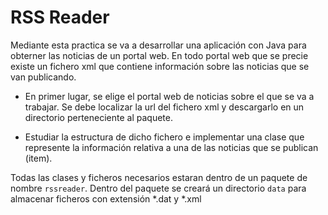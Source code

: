 # RSS Reader

Mediante esta practica se va a desarrollar una aplicación con Java para obterner las noticias de un portal web. 
En todo portal web que se precie existe un fichero xml que contiene información sobre las noticias que se van publicando.

- En primer lugar, se elige el portal web de noticias sobre el que se va a trabajar. Se debe localizar la url del fichero xml y descargarlo en un directorio perteneciente al paquete.

- Estudiar la estructura de dicho fichero e implementar una clase que represente la información relativa a una de las noticias que se publican (item).

  
 Todas las clases y ficheros necesarios estaran dentro de un paquete de nombre ```rssreader```. Dentro del paquete se creará un directorio ```data``` para almacenar ficheros con extensión *.dat y *.xml
